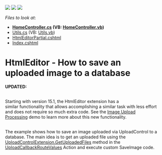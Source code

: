 <!-- default badges list -->
![](https://img.shields.io/endpoint?url=https://codecentral.devexpress.com/api/v1/VersionRange/128552333/15.1.10%2B)
[![](https://img.shields.io/badge/Open_in_DevExpress_Support_Center-FF7200?style=flat-square&logo=DevExpress&logoColor=white)](https://supportcenter.devexpress.com/ticket/details/E3749)
[![](https://img.shields.io/badge/📖_How_to_use_DevExpress_Examples-e9f6fc?style=flat-square)](https://docs.devexpress.com/GeneralInformation/403183)
<!-- default badges end -->
<!-- default file list -->
*Files to look at*:

* **[HomeController.cs](./CS/SaveImageToDB/Controllers/HomeController.cs) (VB: [HomeController.vb](./VB/SaveImageToDB/Controllers/HomeController.vb))**
* [Utils.cs](./CS/SaveImageToDB/Models/Utils.cs) (VB: [Utils.vb](./VB/SaveImageToDB/Models/Utils.vb))
* [HtmlEditorPartial.cshtml](./CS/SaveImageToDB/Views/Home/HtmlEditorPartial.cshtml)
* [Index.cshtml](./CS/SaveImageToDB/Views/Home/Index.cshtml)
<!-- default file list end -->
# HtmlEditor - How to save an uploaded image to a database


<p><strong>UPDATED:</strong></p>
<p><br>Starting with version 15.1, the HtmlEditor extension has a similar functionality that allows accomplishing a similar task with less effort and does not require so much extra code. See the <a href="http://demos.devexpress.com/MVCxHTMLEditorDemos/Dialogs/UploadProcessing">Image Upload Processing</a> demo to learn more about this new functionality.</p>
<p><br>The example shows how to save an image uploaded via UploadControl to a database. The main idea is to get an uploaded file using the <a href="http://documentation.devexpress.com/#AspNet/DevExpressWebMvcUploadControlExtension_GetUploadedFilestopic"><u>UploadControlExtension.GetUploadedFiles</u></a> method in the <a href="https://docs.devexpress.com/AspNetMvc/DevExpress.Web.Mvc.MVCxHtmlEditorImageUploadSettings.UploadCallbackRouteValues"><u>UploadCallbackRouteValues</u></a> Action and execute custom SaveImage code.</p>

<br/>


